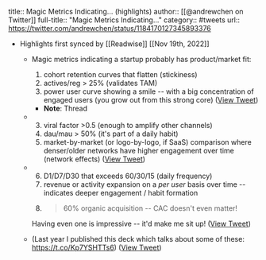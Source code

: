 title:: Magic Metrics Indicating... (highlights)
author:: [[@andrewchen on Twitter]]
full-title:: "Magic Metrics Indicating..."
category:: #tweets
url:: https://twitter.com/andrewchen/status/1184170127345893376

- Highlights first synced by [[Readwise]] [[Nov 19th, 2022]]
	- Magic metrics indicating a startup probably has product/market fit:
	  
	  1) cohort retention curves that flatten (stickiness)
	  2) actives/reg > 25% (validates TAM)
	  3) power user curve showing a smile -- with a big concentration of engaged users (you grow out from this strong core) ([View Tweet](https://twitter.com/andrewchen/status/1184170125525577728))
		- **Note**: Thread
	- 3) viral factor >0.5 (enough to amplify other channels)
	  4) dau/mau > 50% (it's part of a daily habit)
	  5) market-by-market (or logo-by-logo, if SaaS) comparison where denser/older networks have higher engagement over time (network effects) ([View Tweet](https://twitter.com/andrewchen/status/1184170126574116865))
	- 6) D1/D7/D30 that exceeds 60/30/15 (daily frequency)
	  7) revenue or activity expansion on a *per user* basis over time -- indicates deeper engagement / habit formation
	  8) >60% organic acquisition -- CAC doesn't even matter!
	  
	  Having even one is impressive -- it'd make me sit up! ([View Tweet](https://twitter.com/andrewchen/status/1184170127345893376))
	- (Last year I published this deck which talks about some of these: https://t.co/Kp7YSHTTs6) ([View Tweet](https://twitter.com/andrewchen/status/1184171869085130752))